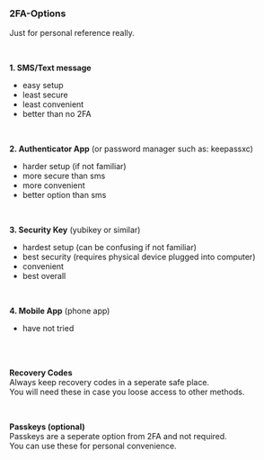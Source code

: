 ### 2FA-Options  
Just for personal reference really.  

<br>

**1. SMS/Text message**  
   - easy setup
   - least secure
   - least convenient
   - better than no 2FA
     
<br>  

**2. Authenticator App** (or password manager such as: keepassxc)  
   - harder setup (if not familiar)  
   - more secure than sms
   - more convenient 
   - better option than sms  

  <br>  

**3. Security Key** (yubikey or similar)  
   - hardest setup (can be confusing if not familiar)  
   - best security (requires physical device plugged into computer)
   - convenient    
   - best overall  

  <br>  
  

**4. Mobile App** (phone app)  
   - have not tried

  <br>  
  <br>

**Recovery Codes**  
    Always keep recovery codes in a seperate safe place.  
    You will need these in case you loose access to other methods.

<br>  

**Passkeys (optional)**  
    Passkeys are a seperate option from 2FA and not required.    
    You can use these for personal convenience.  
    
